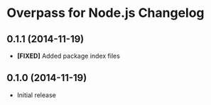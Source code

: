 # Overpass for Node.js Changelog

## 0.1.1 (2014-11-19)

* **[FIXED]** Added package index files

## 0.1.0 (2014-11-19)

* Initial release
